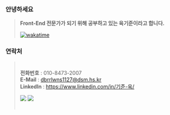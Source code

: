 ### 안녕하세요
> **Front-End 전문가가 되기 위해 공부하고 있는 육기준이라고 합니다.**  
>
> [![wakatime](https://wakatime.com/badge/user/018b4c78-faad-4221-95dd-ca0081068804.svg)](https://wakatime.com/@018b4c78-faad-4221-95dd-ca0081068804)

### 연락처 
> ㅤ  
> **전화번호** : 010-8473-2007  
> **E-Mail** : dbrrlwns1127@dsm.hs.kr  
> **LinkedIn** : https://www.linkedin.com/in/기준-육/
>  
> <a title="토스 간편송금 페이지로 이동합니다." href="https://toss.me/dragonis"><img src="https://img.shields.io/badge/Buy Me a Coffee-774DFF?style=for-the-badge&logo=ko-fi&logoColor=white&font "></a> <a title="포트폴리오 페이지로 이동합니다." href="https://six-standard.notion.site/783897eacbaf4a468d26095950a35941?pvs=4"><img src="https://img.shields.io/badge/Portfolio-white?style=for-the-badge&logo=notion&logoColor=gray"></a>  
> ㅤ
